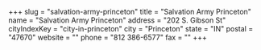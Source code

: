 +++
slug = "salvation-army-princeton"
title = "Salvation Army Princeton"
name = "Salvation Army Princeton"
address = "202 S. Gibson St"
cityIndexKey = "city-in-princeton"
city = "Princeton"
state = "IN"
postal = "47670"
website = ""
phone = "812 386-6577"
fax = ""
+++
